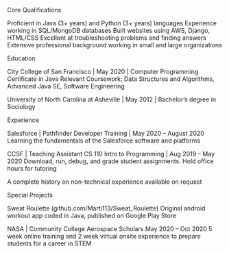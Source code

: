 <body>

Core Qualifications

Proficient in Java (3+ years) and Python (3+ years) languages Experience working in SQL/MongoDB databases Built websites using AWS, Django, HTML/CSS Excellent at troubleshooting problems and finding answers Extensive professional background working in small and large organizations

Education

City College of San Francisco | May 2020 | Computer Programming Certificate in Java Relevant Coursework: Data Structures and Algorithms, Advanced Java SE, Software Engineering

University of North Carolina at Asheville | May 2012 | Bachelor’s degree in Sociology

Experience

Salesforce | Pathfinder Developer Training | May 2020 – August 2020 Learning the fundamentals of the Salesforce software and platforms

CCSF | Teaching Assistant CS 110 Intro to Programming | Aug 2019 – May 2020 Download, run, debug, and grade student assignments. Hold office hours for tutoring

A complete history on non-technical experience available on request

Special Projects

Sweat Roulette (github.com/Marti113/Sweat_Roulette) Original android workout app coded in Java, published on Google Play Store

NASA | Community College Aerospace Scholars May 2020 – Oct 2020 5 week online training and 2 week virtual onsite experience to prepare students for a career in STEM

</body>